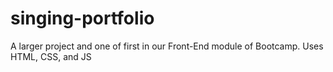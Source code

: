 # singing-portfolio
A larger project and one of first in our Front-End module of Bootcamp. Uses HTML, CSS, and JS
